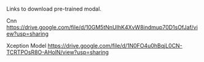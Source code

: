 Links to download pre-trained modal.

Cnn
https://drive.google.com/file/d/10GM5tNnUIhK4XvW8indmup70D1sOfJaf/view?usp=sharing

Xception Model
https://drive.google.com/file/d/1N0FO4u0hBqjL0CN-TCRTPOsR8O-AHolN/view?usp=sharing
